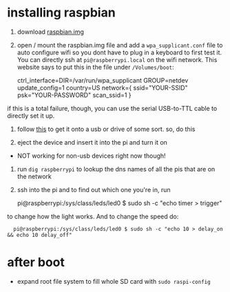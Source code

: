 # installing raspbian

1. download [raspbian.img](https://www.raspberrypi.org/downloads/raspbian/)

1. open / mount the raspbian.img file and add a `wpa_supplicant.conf` file to auto configure
  wifi so you dont have to plug in a keyboard to first test it. You
  can directly ssh at `pi@raspberrypi.local` on the wifi network. This
  website says to put this in the file under `/Volumes/boot`:

    ctrl_interface=DIR=/var/run/wpa_supplicant GROUP=netdev
    update_config=1
    country=US
    network={
        ssid="YOUR-SSID"
        psk="YOUR-PASSWORD"
        scan_ssid=1
    }
 
  if this is a total failure, though, you can use the serial USB-to-TTL cable
  to directly set it up.

1. follow [this](https://www.raspberrypi.org/documentation/installation/installing-images/mac.md)
  to get it onto a usb or drive of some sort. so, do this

1. eject the device and insert it into the pi and turn it on
  - NOT working for non-usb devices right now though!
    
1. run `dig raspberrypi` to lookup the dns names of all the pis that are on the network

1. ssh into the pi and to find out which one you're in, run

      pi@raspberrypi:/sys/class/leds/led0 $ sudo sh -c "echo timer > trigger"

  to change how the light works. And to change the speed do:

      pi@raspberrypi:/sys/class/leds/led0 $ sudo sh -c "echo 10 > delay_on && echo 10 delay_off"

# after boot
  
- expand root file system to fill whole SD card with `sudo raspi-config` 
